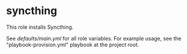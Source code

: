 syncthing
=========

This role installs Syncthing.

See _defaults/main.yml_ for all role variables. For example usage, see
the "playbook-provision.yml" playbook at the project root.
